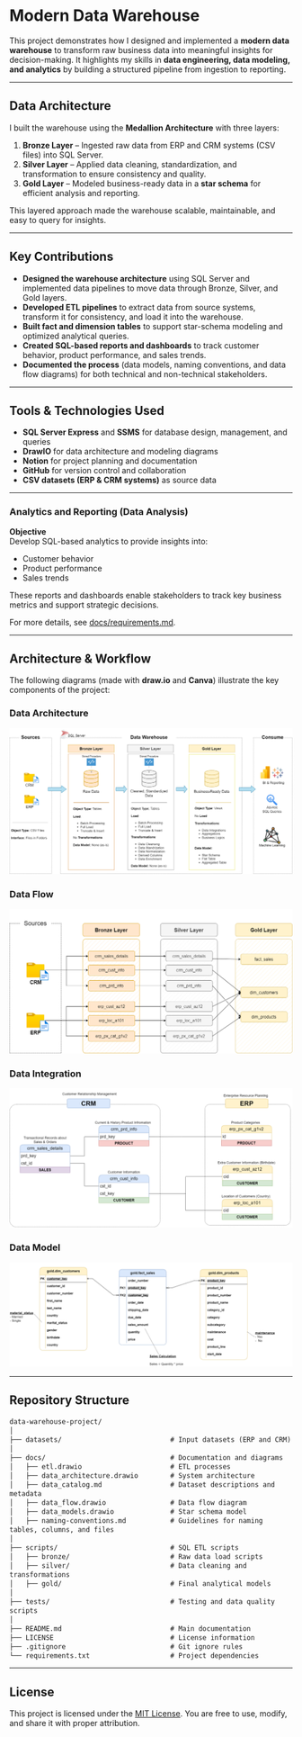 # Modern Data Warehouse  

This project demonstrates how I designed and implemented a **modern data warehouse** to transform raw business data into meaningful insights for decision-making. It highlights my skills in **data engineering, data modeling, and analytics** by building a structured pipeline from ingestion to reporting.  

---

## Data Architecture  

I built the warehouse using the **Medallion Architecture** with three layers:  

1. **Bronze Layer** – Ingested raw data from ERP and CRM systems (CSV files) into SQL Server.  
2. **Silver Layer** – Applied data cleaning, standardization, and transformation to ensure consistency and quality.  
3. **Gold Layer** – Modeled business-ready data in a **star schema** for efficient analysis and reporting.  

This layered approach made the warehouse scalable, maintainable, and easy to query for insights.  

---

## Key Contributions  

- **Designed the warehouse architecture** using SQL Server and implemented data pipelines to move data through Bronze, Silver, and Gold layers.  
- **Developed ETL pipelines** to extract data from source systems, transform it for consistency, and load it into the warehouse.  
- **Built fact and dimension tables** to support star-schema modeling and optimized analytical queries.  
- **Created SQL-based reports and dashboards** to track customer behavior, product performance, and sales trends.  
- **Documented the process** (data models, naming conventions, and data flow diagrams) for both technical and non-technical stakeholders.  

---

## Tools & Technologies Used  

- **SQL Server Express** and **SSMS** for database design, management, and queries  
- **DrawIO** for data architecture and modeling diagrams  
- **Notion** for project planning and documentation  
- **GitHub** for version control and collaboration  
- **CSV datasets (ERP & CRM systems)** as source data  

---

### Analytics and Reporting (Data Analysis)

**Objective**  
Develop SQL-based analytics to provide insights into:  
- Customer behavior  
- Product performance  
- Sales trends  

These reports and dashboards enable stakeholders to track key business metrics and support strategic decisions.  

For more details, see [docs/requirements.md](docs/requirements.md).  

---

## Architecture & Workflow
The following diagrams (made with **draw.io** and **Canva**) illustrate the key components of the project:

### Data Architecture
![Data Architecture](docs/data_architecture.png)

### Data Flow
![Data Flow](docs/data_flow.png)

### Data Integration
![Data Integration](docs/data_integration.png)

### Data Model
![Data Model](docs/data_model.png)

---

## Repository Structure
```
data-warehouse-project/
│
├── datasets/                           # Input datasets (ERP and CRM)
│
├── docs/                               # Documentation and diagrams
│   ├── etl.drawio                      # ETL processes
│   ├── data_architecture.drawio        # System architecture
│   ├── data_catalog.md                 # Dataset descriptions and metadata
│   ├── data_flow.drawio                # Data flow diagram
│   ├── data_models.drawio              # Star schema model
│   ├── naming-conventions.md           # Guidelines for naming tables, columns, and files
│
├── scripts/                            # SQL ETL scripts
│   ├── bronze/                         # Raw data load scripts
│   ├── silver/                         # Data cleaning and transformations
│   ├── gold/                           # Final analytical models
│
├── tests/                              # Testing and data quality scripts
│
├── README.md                           # Main documentation
├── LICENSE                             # License information
├── .gitignore                          # Git ignore rules
└── requirements.txt                    # Project dependencies
```

---

## License

This project is licensed under the [MIT License](LICENSE). You are free to use, modify, and share it with proper attribution.
